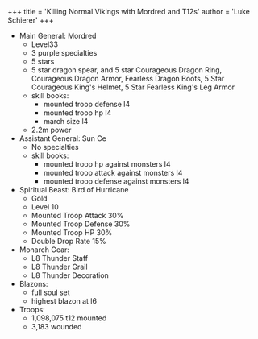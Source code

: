 +++
title = 'Killing Normal Vikings with Mordred and T12s'
author = 'Luke Schierer'
+++

* Main General: Mordred
  * Level33 
  * 3 purple specialties
  * 5 stars
  * 5 star dragon spear, and 5 star Courageous Dragon Ring, Courageous Dragon Armor, Fearless Dragon Boots, 5 Star Courageous King's Helmet, 5 Star Fearless King's Leg Armor
  * skill books:
    * mounted troop defense l4
    * mounted troop hp l4
    * march size l4
  * 2.2m power
* Assistant General: Sun Ce
  * No specialties
  * skill books:
    * mounted troop hp against monsters l4
    * mounted troop attack against monsters l4
    * mounted troop defense against monsters l4
* Spiritual Beast: Bird of Hurricane
  * Gold
  * Level 10
  * Mounted Troop Attack 30%
  * Mounted Troop Defense 30%
  * Mounted Troop HP 30%
  * Double Drop Rate 15%
* Monarch Gear:
  * L8 Thunder Staff
  * L8 Thunder Grail
  * L8 Thunder Decoration
* Blazons:
  * full soul set
  * highest blazon at l6
* Troops:
  * 1,098,075 t12 mounted
  * 3,183 wounded

